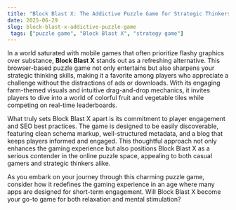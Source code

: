 ```yaml
---
title: "Block Blast X: The Addictive Puzzle Game for Strategic Thinkers"
date: 2025-06-29
slug: block-blast-x-addictive-puzzle-game
 tags: ["puzzle game", "Block Blast X", "strategy game"]
---
```


In a world saturated with mobile games that often prioritize flashy graphics over substance, **Block Blast X** stands out as a refreshing alternative. This browser-based puzzle game not only entertains but also sharpens your strategic thinking skills, making it a favorite among players who appreciate a challenge without the distractions of ads or downloads. With its engaging farm-themed visuals and intuitive drag-and-drop mechanics, it invites players to dive into a world of colorful fruit and vegetable tiles while competing on real-time leaderboards.

What truly sets Block Blast X apart is its commitment to player engagement and SEO best practices. The game is designed to be easily discoverable, featuring clean schema markup, well-structured metadata, and a blog that keeps players informed and engaged. This thoughtful approach not only enhances the gaming experience but also positions Block Blast X as a serious contender in the online puzzle space, appealing to both casual gamers and strategic thinkers alike.

As you embark on your journey through this charming puzzle game, consider how it redefines the gaming experience in an age where many apps are designed for short-term engagement. Will Block Blast X become your go-to game for both relaxation and mental stimulation?